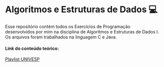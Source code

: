 # Algoritmos e Estruturas de Dados :computer:
Esse repositório contém todos os Exercícios de Programação desenvolvidos por mim na disciplina de Algoritmos e Estruturas de Dados I. Os arquivos foram trabalhados na linguagem C e Java.

#### Link do conteúdo teórico:
[Playlist UNIVESP](https://www.youtube.com/watch?v=y0B-vQI6Tiw&list=PLxI8Can9yAHf8k8LrUePyj0y3lLpigGcl)
